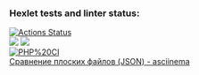 ### Hexlet tests and linter status:
[![Actions Status](https://github.com/MT-cod/php-project-lvl2/workflows/hexlet-check/badge.svg)](https://github.com/MT-cod/php-project-lvl2/actions)
<br>
<a href="https://codeclimate.com/github/MT-cod/php-project-lvl2/maintainability"><img src="https://api.codeclimate.com/v1/badges/a56204679571796a48ea/maintainability" /></a>
<a href="https://codeclimate.com/github/MT-cod/php-project-lvl2/test_coverage"><img src="https://api.codeclimate.com/v1/badges/a56204679571796a48ea/test_coverage" /></a>
<br>
[![PHP%20CI](https://github.com/MT-cod/php-project-lvl2/workflows/PHP%20CI/badge.svg)](https://github.com/MT-cod/php-project-lvl2/actions)
<br>
<a href="https://asciinema.org/a/HwX4IjYjV6YhX6jvt9GvosWrD">Сравнение плоских файлов (JSON) - asciinema</a>
<br>
